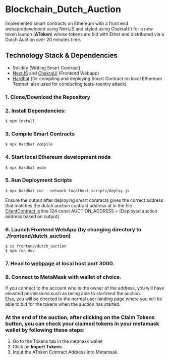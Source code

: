 # Blockchain_Dutch_Auction

Implemented smart contracts on Ethereum with a front end webapp(developed using NextJS and styled using ChakraUI) for a new token launch (**AToken**) whose tokens are bid with Ether and distributed via a Dutch Auction over 20 minutes time.

## Technology Stack & Dependencies

- Solidity (Writing Smart Contract)
- [NextJS](https://nextjs.org/) and [ChakraUI](https://chakra-ui.com/) (Frontend Webapp)
- [Hardhat](https://hardhat.org/) (for compiling and deploying Smart Contract on local Ethereum Testnet, also used for conducting tests-reentry attack)

### 1. Clone/Download the Repository

### 2. Install Dependencies:

```
$ npm install
```

### 3. Compile Smart Contracts

```
$ npx hardhat compile
```

### 4. Start local Ethereum development node

```
$ npx hardhat node
```

### 5. Run Deployment Scripts

```
$ npx hardhat run --network localhost scripts/deploy.js
```

Ensure the output after deploying smart contracts gives the correct address that matches the dutch auction contract address at in the file [ClientContract.js](./frontend/dutch_auction/src/app/ClientContracts.js?plain=124) line 124 const AUCTION_ADDRESS = [Deployed auction address based on output]

### 6. Launch Frontend WebApp (by changing directory to ./frontend/dutch_auction)

```
$ cd frontend/dutch_auction
$ npm run dev
```

### 7. Head to [webpage](http://localhost:3000) at local host port 3000.

### 8. Connect to MetaMask with wallet of choice.

If you connect to the account who is the owner of the address, you will have elevated permissions such as being able to start/end the auction. <br>
Else, you will be directed to the normal user landing page where you will be able to bid for the tokens when the auction has started.


### At the end of the auction, after clicking on the **Claim Tokens button**, you can check your claimed tokens in your metamask wallet by following these steps: 
1. Go to the Tokens tab in the metmask wallet
2. Click on **Import Tokens** 
3. Input the AToken Contract Address into Metamask. 